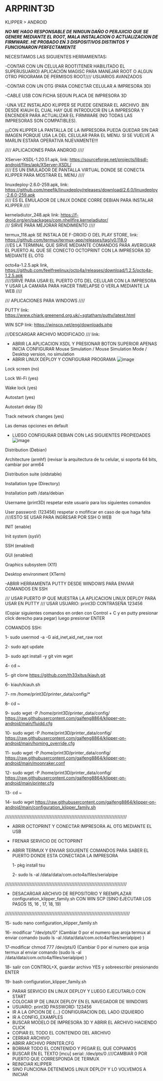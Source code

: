 # ARPRINT3D
KLIPPER > ANDROID

***NO ME HAGO RESPONSABLE DE NINGUN DAÑO O PERJUICIO QUE SE GENERE MEDIANTE EL ROOT, MALA INSTALACION O ACTUALIZACION DE FIRMWARE. HE PROBADO EN 3 DISPOSITIVOS DISTINTOS Y FUNCIONARON PERFECTAMENTE***

NECESITAMOS LAS SIGUIENTES HERRAMIENTAS:

-CONTAR CON UN CELULAR ROOT(TENER HABILITADO EL SUPERUSUARIO) APLICACIÓN MAGISC PARA MANEJAR ROOT O ALGUN OTRO PROGRAMA DE PERMISOS ROOT//// USUARIOS AVANZADOS

-CONTAR CON UN OTG (PARA CONECTAR CELULAR A IMPRESORA 3D)

-CABLE USB CON FICHA SEGUN PLACA DE IMPRESORA 3D

-UNA VEZ INSTALADO KLIPPER SE PUEDE GENERAR EL ARCHIVO .BIN DESDE KIAUH EL CUAL HAY QUE INTRODUCIR EN LA IMPRESORA Y ENCENDER PARA ACTUALIZAR EL FIRMWARE (NO TODAS LAS IMPRESORAS SON COMPATIBLES). 

¡¡¡CON KLIPPER LA PANTALLA DE LA IMPRESORA PUEDA QUEDAR SIN DAR IMAGEN PORQUE USA LA DEL CELULAR PARA EL MENU. SI SE VUELVE A MARLIN ESTARA OPERATIVA NUEVAMENTE!!!

//// APLICACIONES PARA ANDROID ////

XServer-XSDL-1.20.51.apk, link: https://sourceforge.net/projects/libsdl-android/files/apk/XServer-XSDL/   
//// ES UN EMULADOR DE PANTALLA VIRTUAL DONDE SE CONECTA KLIPPER PARA MOSTRAR EL MENU ////

linuxdeploy-2.6.0-259.apk, link: https://github.com/meefik/linuxdeploy/releases/download/2.6.0/linuxdeploy-2.6.0-259.apk   
//// ES EL EMULADOR DE LINUX DONDE CORRE DEBIAN PARA INSTALAR KLIPPER ////

kerneladiutor_248.apk link: https://f-droid.org/en/packages/com.nhellfire.kerneladiutor/     
/// SIRVE PARA MEJORAR RENDIMIENTO ////

termux_118.apk SE INSTALA DE F-DROID O DEL PLAY STORE, link: https://github.com/termux/termux-app/releases/tag/v0.118.0  
///ES LA TERMINAL QUE SIRVE MEDIANTE COMANDOS PARA AVERIGUAR EL PUERTO AL QUE SE CONECTO OCTOPRINT CON LA IMPRESORA 3D MEDIANTE EL OTG

octo4a-1.2.5.apk link, https://github.com/feelfreelinux/octo4a/releases/download/1.2.5/octo4a-1.2.5.apk    
////SIRVE PARA USAR EL PUERTO OTG DEL CELULAR CON LA IMPRESORA Y USAR LA CAMARA PARA HACER TIMELAPSE O VERLA MEDIANTE LA WEB ////

/// APLICACIONES PARA WINDOWS ////

PUTTY link: https://www.chiark.greenend.org.uk/~sgtatham/putty/latest.html

WIN SCP link: https://winscp.net/eng/downloads.php

///DESCARGAR ARCHIVO MODIFICADO ///
link: 

- ABRIR LA APLICACION XSDL Y PRESIONAR BOTON SUPERIOR APENAS INICIA CONFIGURAR Mouse Simulation / Mouse Simulation Mode / Desktop version, no simulation
- ABRIR LINUX DEPLOY Y CONFIGURAR PROGRAMA ![image](https://github.com/Tronix3d/ARPRINT3D/assets/15800124/4eb011d2-9bb0-4b8b-af16-4a8d1c1d0766)

Lock screen (no)

Lock Wi-Fi (yes)

Wake lock (yes)

Autostart (yes)

Autostart delay (5)

Track network changes (yes)

Las demas opciones en default

- LUEGO CONFIGURAR DEBIAN CON LAS SIGUIENTES PROPIEDADES ![image](https://github.com/Tronix3d/ARPRINT3D/assets/15800124/f669e6ca-69b7-4564-8640-640ff72454be)

Distribution (Debian)

Architecture (armhf) (revisar la arquitectura de tu celular, si soporta 64 bits, cambiar por arm64

Distribution suite (oldstable)

Installation type (Directory)

Installation path   /data/debian

Username (print3D) respetar este usuario para los siguientes comandos

User password: (123456) respetar o mofificar en caso de que haga falta ////ESTO SE USAR PARA INGRESAR POR SSH O WEB

INIT (enable)

Init system (sysV)

SSH (enabled)

GUI (enabled)

Graphics subsystem (X11)

Desktop environment (XTerm)


-ABRIR HERRAMIENTA PUTTY DESDE WINDOWS PARA ENVIAR COMANDOS EN SSH

/// USAR PUERTO IP QUE MUESTRA LA APLICACION LINUX DEPLOY PARA USAR EN PUTTY ///
USAR USUARIO: print3D CONTRASEÑA 123456

(Copiar siguientes comandos en orden con Control + C y en putty presionar click derecho para pegar) luego presionar ENTER

COMANDOS SSH:

1- sudo usermod -a -G aid_inet,aid_net_raw root

2- sudo apt update

3- sudo apt install -y git vim wget

4- cd ~

5- git clone https://github.com/th33xitus/kiauh.git

6- kiauh/kiauh.sh

7- rm /home/print3D/printer_data/config/*

8- cd ~

9- sudo wget -P /home/print3D/printer_data/config/ https://raw.githubusercontent.com/gaifeng8864/klipper-on-android/main/fluidd.cfg

10- sudo wget -P /home/print3D/printer_data/config/ https://raw.githubusercontent.com/gaifeng8864/klipper-on-android/main/homing_override.cfg

11- sudo wget -P /home/print3D/printer_data/config/ https://raw.githubusercontent.com/gaifeng8864/klipper-on-android/main/moonraker.conf

12- sudo wget -P /home/print3D/printer_data/config/ https://raw.githubusercontent.com/gaifeng8864/klipper-on-android/main/printer.cfg

13- cd ~

14- sudo wget https://raw.githubusercontent.com/gaifeng8864/klipper-on-android/main/configuration_klipper_family.sh

///////////////////////////////////////////////////////////////////////////////

- ABRIR OCTOPRINT Y CONECTAR IMPRESORA AL OTG MEDIANTE EL USB
- FRENAR SERVICIO DE OCTOPRINT
- ABRIR TERMUX Y ENVIAR SIGUIENTE COMANDOS PARA SABER EL PUERTO DONDE ESTA CONECTADA LA IMPRESORA

  1- pkg install tsu
  
  2- sudo ls -al /data/data/com.octo4a/files/serialpipe
  
///////////////////////////////////////////////////////////////////////////////

- DESACARGAR ARCHIVO DE REPOSITORIO Y REEMPLAZAR configuration_klipper_family.sh CON WIN SCP   (SINO EJECUTAR LOS PASOS 15, 16 , 17, 18, 19)

/////////////////////////////////////////////////////////////////////////////////

15- sudo nano configuration_klipper_family.sh

16- modificar "/dev/pts/0" (Cambiar 0 por el numero que aroja termux al enviar comando (sudo ls -al /data/data/com.octo4a/files/serialpipe) )

17-modificar chmod 777 /dev/pts/0  (Cambiar 0 por el numero que aroja termux al enviar comando (sudo ls -al /data/data/com.octo4a/files/serialpipe) )

18- salir con CONTROL+X, guardar archivo YES y sobreescribir presionando ENTER

19- bash configuration_klipper_family.sh

- PARAR SERVICIO EN LINUX DEPLOY Y LUEGO EJECUTARLO CON START
- COLOCAR IP DE LINUX DEPLOY EN EL NAVEGADOR DE WINDOWS
- USUARIO: print3D PASSWORD: 123456
- IR A LA OPCION DE {...} CONFIGURACION DEL LADO IZQUIERDO
- IR A CONFIG_EXAMPLES
- BUSCAR MODELO DE IMPRESORA 3D Y ABRIR EL ARCHIVO HACIENDO CLICK
- COPIAR EL TODO EL CONTENIDO DEL ARCHIVO
- CERRAR ARCHIVO
- ABRIR ARCHIVO PRINTER.CFG
- BORRAR TODO EL CONTENIDO Y PEGAR EL QUE COPIAMOS
- BUSCAR EN EL TEXTO
  [mcu]
  serial: /dev/pts/0 ////CAMBIAR 0 POR PUERTO QUE CORRESPONDA DE TERMUX
- REINICIAR KLIPPER
- SINO FUNCIONA DETENEMOS LINUX DEPLOY Y LO VOLVEMOS A INICIAR
  

